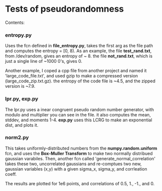 # Tests of pseudorandomness 
Contents: 
### entropy.py 

Uses the fcn defined in **file_entropy.py**, takes the first arg as the file path and computes the entropy = [0, 8). 
As an example, the file **test_rand.txt**, from /dev/random, gives an entropy of ~ 8. the file **not_rand.txt**, which is just a single line of ~1000 0's, gives 0. 

Another example, I coped a cpp file from another project and named it 'large_code_file.txt', and used gzip to make a compressed version (large_code_zip.txt.gz). the entropy of the code file is ~4.5, and the zipped version is ~7.9. 

### lpr.py, exp.py
The lpr.py uses a inear congruent pseudo random number generator, with modulo and multiplier you can see in the file. it also computes the mean, stddev, and moments 1-4. **exp.py** uses this LCRG to make an exponential dist, and plots it. 

### norm2.py 
This takes uniformly-distributed numbers from the **numpy.random.uniform** fcn, and uses the **Box-Muller Transform** to make two normally distribued gaussian varabiles. 
Then, another fcn called 'generate_normal_correlation' takes these two, uncorrelated gaussians and re-comptues two new, gaussian variables (x,y) with a given sigma_x, sigma_y, and corrleation coeff. 

The results are plotted for 1e6 points, and correlations of 0.5, 1., -1., and 0. 
